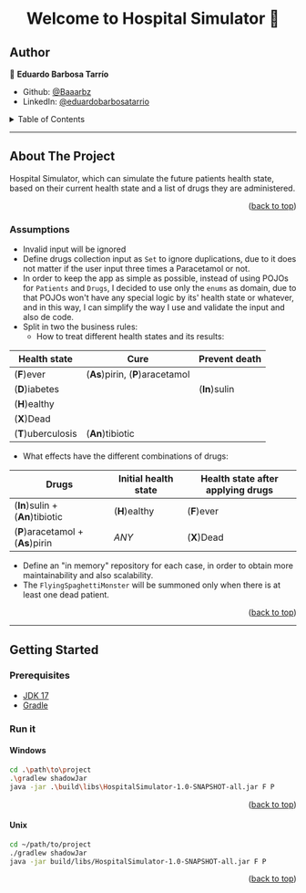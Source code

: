 <h1 align="center">Welcome to Hospital Simulator 👋</h1>

## Author

👤 **Eduardo Barbosa Tarrío**

* Github: [@Baaarbz](https://github.com/Baaarbz)
* LinkedIn: [@eduardobarbosatarrio](https://linkedin.com/in/eduardobarbosatarrio)

<!-- TABLE OF CONTENTS -->
<details>
  <summary>Table of Contents</summary>
  <ol>
    <li>
      <a href="#about-the-project">About The Project</a>
      <ul>
        <li><a href="#assumptions">Assumptions</a></li>
      </ul>
    </li>
    <li>
      <a href="#getting-started">Getting Started</a>
      <ul>
        <li><a href="#prerequisites">Prerequisites</a></li>
        <li>
         <a href="#run-it">Run it</a>
         <ul>
            <li><a href="#windows">Windows</a></li>
            <li><a href="#unix">Unix</a></li>
         </ul>
        </li>
      </ul>
    </li>
    <li><a href="#usage">Usage</a></li>
    <li><a href="#license">License</a></li>
  </ol>
</details>

___

## About The Project

Hospital Simulator, which can simulate the future patients health state, based on their current health state and a list
of drugs they are
administered.

<p align="right">(<a href="#top">back to top</a>)</p>

### Assumptions

- Invalid input will be ignored
- Define drugs collection input as `Set` to ignore duplications, due to it does not matter if the user input three times
  a Paracetamol or not.
- In order to keep the app as simple as possible, instead of using POJOs for `Patients` and `Drugs`, I decided to
  use only the `enums` as domain, due to that POJOs won't have any special logic by its' health state or whatever, and in this way, I can
  simplify the way I use and validate the input and also de code.
- Split in two the business rules:
    - How to treat different health states and its results:

| Health state       | Cure                             | Prevent death |
|--------------------|----------------------------------|---------------|
| (**F**)ever        | (**As**)pirin, (**P**)aracetamol |               |
| (**D**)iabetes     |                                  | (**In**)sulin |
| (**H**)ealthy      |                                  |               |
| (**X**)Dead        |                                  |               |
| (**T**)uberculosis | (**An**)tibiotic                 |               |

- What effects have the different combinations of drugs:

| Drugs                             | Initial health state | Health state after applying drugs |
|-----------------------------------|----------------------|-----------------------------------|
| (**In**)sulin + (**An**)tibiotic  | (**H**)ealthy        | (**F**)ever                       |
| (**P**)aracetamol + (**As**)pirin | *ANY*                | (**X**)Dead                       |

- Define an "in memory" repository for each case, in order to obtain more maintainability and also scalability.
- The `FlyingSpaghettiMonster` will be summoned only when there is at least one dead patient.

<p align="right">(<a href="#top">back to top</a>)</p>

___

## Getting Started

### Prerequisites

* [JDK 17](https://openjdk.java.net/projects/jdk/17/)
* [Gradle](https://gradle.org/)

### Run it

#### Windows

   ```bash
   cd .\path\to\project
   .\gradlew shadowJar
   java -jar .\build\libs\HospitalSimulator-1.0-SNAPSHOT-all.jar F P
   ```

<p align="right">(<a href="#top">back to top</a>)</p>

#### Unix

   ```bash
   cd ~/path/to/project
   ./gradlew shadowJar
   java -jar build/libs/HospitalSimulator-1.0-SNAPSHOT-all.jar F P
   ```

<p align="right">(<a href="#top">back to top</a>)</p>
